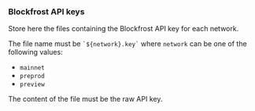 ### Blockfrost API keys

Store here the files containing the Blockfrost API key for each network.

The file name must be `` `${network}.key` `` where `network` can be one of the following values:

- `mainnet`
- `preprod`
- `preview`

The content of the file must be the raw API key.
